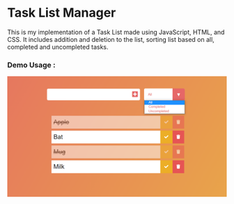 # Task List Manager
This is my implementation of a Task List made using JavaScript, HTML, and CSS. It includes addition and deletion to the list, sorting list based on all, completed and uncompleted tasks.

### Demo Usage :

![Task List Manager Demo](tasklist.png)
